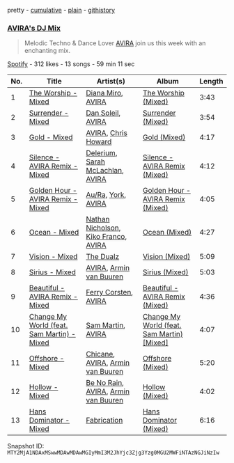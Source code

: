 pretty - [cumulative](/playlists/cumulative/37i9dQZF1DWVP2LZyJjTuU.md) - [plain](/playlists/plain/37i9dQZF1DWVP2LZyJjTuU) - [githistory](https://github.githistory.xyz/mackorone/spotify-playlist-archive/blob/main/playlists/plain/37i9dQZF1DWVP2LZyJjTuU)

### [AVIRA's DJ Mix](https://open.spotify.com/playlist/37i9dQZF1DWVP2LZyJjTuU)

> Melodic Techno & Dance Lover  <a href="spotify:artist:7rznn3BVOuA5jyPB275jmS">AVIRA</a> join us this week with an enchanting mix.

[Spotify](https://open.spotify.com/user/spotify) - 312 likes - 13 songs - 59 min 11 sec

| No. | Title | Artist(s) | Album | Length |
|---|---|---|---|---|
| 1 | [The Worship \- Mixed](https://open.spotify.com/track/4tITnh9klqtswh9MgnCPDB) | [Diana Miro](https://open.spotify.com/artist/7HKB2dr6EceAJM8xRlXYlK), [AVIRA](https://open.spotify.com/artist/7rznn3BVOuA5jyPB275jmS) | [The Worship \(Mixed\)](https://open.spotify.com/album/0EjZeMnpfXSrVzso4HY5Rd) | 3:43 |
| 2 | [Surrender \- Mixed](https://open.spotify.com/track/4L5UteR2vBYlY60V22kpRk) | [Dan Soleil](https://open.spotify.com/artist/2z0mmxKTw0KpO7Qnb6aB2r), [AVIRA](https://open.spotify.com/artist/7rznn3BVOuA5jyPB275jmS) | [Surrender \(Mixed\)](https://open.spotify.com/album/7xp3Ktqgbt9Gw8ottfP2l6) | 3:54 |
| 3 | [Gold \- Mixed](https://open.spotify.com/track/0L9NIG0LYlxxCGfapcsMjF) | [AVIRA](https://open.spotify.com/artist/7rznn3BVOuA5jyPB275jmS), [Chris Howard](https://open.spotify.com/artist/2YL8UqzkqxspHtnBkDWyVA) | [Gold \(Mixed\)](https://open.spotify.com/album/7qFibLOTz5p5x7ByT3dvUD) | 4:17 |
| 4 | [Silence \- AVIRA Remix \- Mixed](https://open.spotify.com/track/0Vv9u8qCKVwk6niu92nFFp) | [Delerium](https://open.spotify.com/artist/0IUq1plF3ON4Fboj1bE6kN), [Sarah McLachlan](https://open.spotify.com/artist/4NgNsOXSwIzXlUIJcpnNUp), [AVIRA](https://open.spotify.com/artist/7rznn3BVOuA5jyPB275jmS) | [Silence \- AVIRA Remix \(Mixed\)](https://open.spotify.com/album/1UvATb1wkvsSLeTmYnn5xU) | 4:12 |
| 5 | [Golden Hour \- AVIRA Remix \- Mixed](https://open.spotify.com/track/1h0tH1QEgGZkBTnml278N9) | [Au/Ra](https://open.spotify.com/artist/1eMmoIprPDWeFdB1FxU6ZV), [York](https://open.spotify.com/artist/20L5MecnuNujUE6imrfK0Q), [AVIRA](https://open.spotify.com/artist/7rznn3BVOuA5jyPB275jmS) | [Golden Hour \- AVIRA Remix \(Mixed\)](https://open.spotify.com/album/74ZfOFiy8EO6ThSUESsc4I) | 4:05 |
| 6 | [Ocean \- Mixed](https://open.spotify.com/track/4pskO5A4tRtIJLoSpiwX55) | [Nathan Nicholson](https://open.spotify.com/artist/4q8SjmBr5X7DUmVvrnNrsd), [Kiko Franco](https://open.spotify.com/artist/3SNKZ8uTQoSyMsUNqNBOD2), [AVIRA](https://open.spotify.com/artist/7rznn3BVOuA5jyPB275jmS) | [Ocean \(Mixed\)](https://open.spotify.com/album/5VAp2ctBkXbhQkWTPSW9aR) | 4:27 |
| 7 | [Vision \- Mixed](https://open.spotify.com/track/2wrBYnzDr7WPkQSUciCEJz) | [The Dualz](https://open.spotify.com/artist/6WLURjZYSrMcTlKP7aFMBj) | [Vision \(Mixed\)](https://open.spotify.com/album/5trZkJ3pdNq1Gu9PmBW8n2) | 5:09 |
| 8 | [Sirius \- Mixed](https://open.spotify.com/track/4VT6ytaD0AW81G0DcMt4yH) | [AVIRA](https://open.spotify.com/artist/7rznn3BVOuA5jyPB275jmS), [Armin van Buuren](https://open.spotify.com/artist/0SfsnGyD8FpIN4U4WCkBZ5) | [Sirius \(Mixed\)](https://open.spotify.com/album/5bGdNfd2dPmoI6M74hLJEn) | 5:03 |
| 9 | [Beautiful \- AVIRA Remix \- Mixed](https://open.spotify.com/track/0YLxxcV1VPjcRNT7BF9NnV) | [Ferry Corsten](https://open.spotify.com/artist/2ohlvFf9PBsDELdRstPtlP), [AVIRA](https://open.spotify.com/artist/7rznn3BVOuA5jyPB275jmS) | [Beautiful \- AVIRA Remix \(Mixed\)](https://open.spotify.com/album/67hPbEDCuBNeO8PbQMy5YW) | 4:36 |
| 10 | [Change My World \(feat\. Sam Martin\) \- Mixed](https://open.spotify.com/track/2bLtYEbah5mAg8d6oB9guI) | [Sam Martin](https://open.spotify.com/artist/66AE89GQTx88zLYhXn1wFK), [AVIRA](https://open.spotify.com/artist/7rznn3BVOuA5jyPB275jmS) | [Change My World \(feat\. Sam Martin\) \[Mixed\]](https://open.spotify.com/album/7rnmj3cPkpmxkxITXWsxuF) | 4:07 |
| 11 | [Offshore \- Mixed](https://open.spotify.com/track/1JMdD8dc9YAlqMswbgxVrp) | [Chicane](https://open.spotify.com/artist/5GxyeQagayzZOg4UwffQlD), [AVIRA](https://open.spotify.com/artist/7rznn3BVOuA5jyPB275jmS), [Armin van Buuren](https://open.spotify.com/artist/0SfsnGyD8FpIN4U4WCkBZ5) | [Offshore \(Mixed\)](https://open.spotify.com/album/4cUd6pYtmbBXBcdspRcvKH) | 5:20 |
| 12 | [Hollow \- Mixed](https://open.spotify.com/track/3X5by6cSOnb5wbU0WS5Wft) | [Be No Rain](https://open.spotify.com/artist/0ToTNYPspLv4FWbcpXgOUt), [AVIRA](https://open.spotify.com/artist/7rznn3BVOuA5jyPB275jmS), [Armin van Buuren](https://open.spotify.com/artist/0SfsnGyD8FpIN4U4WCkBZ5) | [Hollow \(Mixed\)](https://open.spotify.com/album/3iF8qTFgTsBv17qbK0DNg9) | 4:02 |
| 13 | [Hans Dominator \- Mixed](https://open.spotify.com/track/5JdWiqdsuY6uP8NemyD58E) | [Fabrication](https://open.spotify.com/artist/73MDrv3SUYLE1yNOBQMlsy) | [Hans Dominator \(Mixed\)](https://open.spotify.com/album/5a5shrgms4wzSO1dK2Q0f7) | 6:16 |

Snapshot ID: `MTY2MjA1NDAxMSwwMDAwMDAwMGIyMmI3M2JhYjc3Zjg3Yzg0MGU2MWFiNTAzNGJiNzIw`
